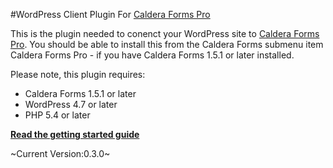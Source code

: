 #WordPress Client Plugin For [Caldera Forms Pro](https://calderaforms.com/pro?utm_source=github&utm_medium=caldera-forms-pro&utm_term=readme)

This is the plugin needed to conenct your WordPress site to [Caldera Forms Pro](https://calderaformspro.com/?utm_source=github&utm_medium=caldera-forms-pro&utm_term=readme). You should be able to install this from the Caldera Forms submenu item Caldera Forms Pro - if you have Caldera Forms 1.5.1 or later installed.

Please note, this plugin requires:
* Caldera Forms 1.5.1 or later
* WordPress 4.7 or later
* PHP 5.4 or later

**[Read the getting started guide](https://calderaforms.com/doc/caldera-forms-pro-getting-started?utm_source=github&utm_medium=caldera-forms-pro&utm_term=readme)**

~Current Version:0.3.0~
